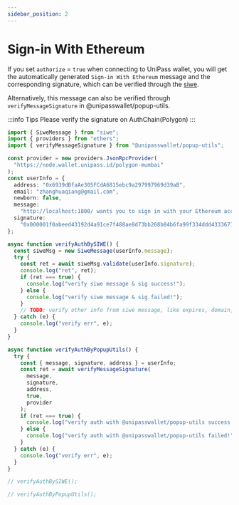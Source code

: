 ```yaml
---
sidebar_position: 2
---
```


# Sign-in With Ethereum

If you set `authorize` = `true` when connecting to UniPass wallet, you will get the automatically generated `Sign-in With Ethereum` message and the corresponding signature, which can be verified through the [siwe](https://github.com/spruceid/siwe).

Alternatively, this message can also be verified through `verifyMessageSignature` in @unipasswallet/popup-utils.

:::info Tips
Please verify the signature on AuthChain(Polygon)
:::

```ts
import { SiweMessage } from "siwe";
import { providers } from "ethers";
import { verifyMessageSignature } from "@unipasswallet/popup-utils";

const provider = new providers.JsonRpcProvider(
  "https://node.wallet.unipass.id/polygon-mumbai"
);
const userInfo = {
  address: "0x6939dBfaAe305FCdA6815ebc9a297997969d39aB",
  email: "zhanghuaqiang@gmail.com",
  newborn: false,
  message:
    "http://localhost:1800/ wants you to sign in with your Ethereum account:\n0x6939dBfaAe305FCdA6815ebc9a297997969d39aB\n\nemail: zhanghuaqiang@gmail.com\n\nURI: http://localhost:1800/\nVersion: 1\nChain ID: 80001\nNonce: xOqEIRemQR71mKvkU\nIssued At: 2023-02-09T07:20:43.007Z\nExpiration Time: 2023-02-09T07:30:43.007Z",
  signature:
    "0x000001f0abeed43192d4a91ce7f488ae8d73bb268b84b6fa99f334ddd4333671ed94f75503884e0dea1d89ef3fb0f84c0e4acd7c16905c44dd5861e3487dfb816cc2341b020000003c000000640000000002007e7649ccd0315628dabe5256cd050d4ce7e1824d1217dba20cc5e3e5626553970000003c000000000000003c0000c06495b106de8a0701ff5e84d9f8a5c9d711b1b6000000280000000000000000",
};

async function verifyAuthBySIWE() {
  const siweMsg = new SiweMessage(userInfo.message);
  try {
    const ret = await siweMsg.validate(userInfo.signature);
    console.log("ret", ret);
    if (ret === true) {
      console.log("verify siwe message & sig success!");
    } else {
      console.log("verify siwe message & sig failed!");
    }
    // TODO: verify other info from siwe message, like expires, domain, and address etc.
  } catch (e) {
    console.log("verify err", e);
  }
}

async function verifyAuthByPopupUtils() {
  try {
    const { message, signature, address } = userInfo;
    const ret = await verifyMessageSignature(
      message,
      signature,
      address,
      true,
      provider
    );
    if (ret === true) {
      console.log("verify auth with @unipasswallet/popup-utils success!");
    } else {
      console.log("verify auth with @unipasswallet/popup-utils failed!");
    }
  } catch (e) {
    console.log("verify err", e);
  }
}

// verifyAuthBySIWE();

// verifyAuthByPopupUtils();
```